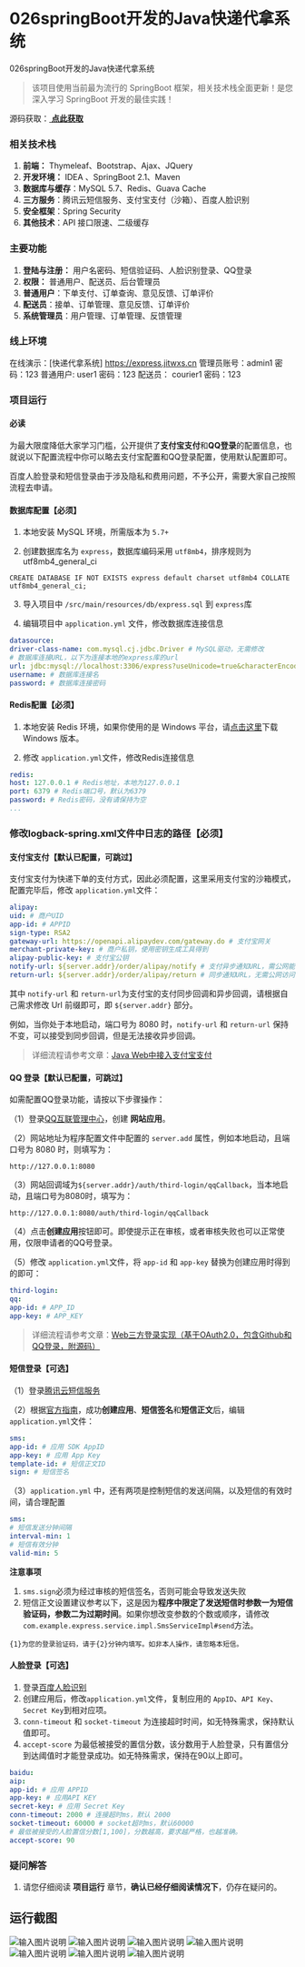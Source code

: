 # 026springBoot开发的Java快递代拿系统
026springBoot开发的Java快递代拿系统


> 该项目使用当前最为流行的 SpringBoot 框架，相关技术栈全面更新！是您深入学习 SpringBoot 开发的最佳实践！

源码获取：[ **点此获取** ](http://www.shuyue.fun/?type=productinfo&id=175)

### 相关技术栈

1. **前端：** Thymeleaf、Bootstrap、Ajax、JQuery
2. **开发环境：** IDEA 、SpringBoot 2.1、Maven
3. **数据库与缓存**：MySQL 5.7、Redis、Guava Cache
4. **三方服务**：腾讯云短信服务、支付宝支付（沙箱）、百度人脸识别
5. **安全框架**：Spring Security
6. **其他技术**：API 接口限速、二级缓存

### 主要功能

1. **登陆与注册：** 用户名密码、短信验证码、人脸识别登录、QQ登录
2. **权限：** 普通用户、配送员、后台管理员
3. **普通用户**：下单支付、订单查询、意见反馈、订单评价
4. **配送员**：接单、订单管理、意见反馈、订单评价
5. **系统管理员**：用户管理、订单管理、反馈管理

### 线上环境

在线演示：[快递代拿系统] https://express.jitwxs.cn
管理员账号：admin1  密码：123
普通用户: user1  密码：123
配送员： courier1  密码：123

### 项目运行

#### 必读

为最大限度降低大家学习门槛，公开提供了**支付宝支付**和**QQ登录**的配置信息，也就说以下配置流程中你可以略去支付宝配置和QQ登录配置，使用默认配置即可。

百度人脸登录和短信登录由于涉及隐私和费用问题，不予公开，需要大家自己按照流程去申请。

#### 数据库配置【必须】

1. 本地安装 MySQL 环境，所需版本为 `5.7+`

2. 创建数据库名为 `express`，数据库编码采用 `utf8mb4`，排序规则为 utf8mb4_general_ci

```
CREATE DATABASE IF NOT EXISTS express default charset utf8mb4 COLLATE utf8mb4_general_ci;
```

3. 导入项目中 `/src/main/resources/db/express.sql` 到 `express`库

4. 编辑项目中 `application.yml` 文件，修改数据库连接信息

```yaml
datasource:
driver-class-name: com.mysql.cj.jdbc.Driver # MySQL驱动，无需修改
# 数据库连接URL，以下为连接本地的express库的url
url: jdbc:mysql://localhost:3306/express?useUnicode=true&characterEncoding=utf-8&useSSL=true&serverTimezone=GMT%2B8
username: # 数据库连接名
password: # 数据库连接密码
```

#### Redis配置【必须】

1. 本地安装 Redis 环境，如果你使用的是 Windows 平台，请[点击这里]()下载 Windows 版本。

2. 修改 `application.yml`文件，修改Redis连接信息

```yaml
redis:
host: 127.0.0.1 # Redis地址，本地为127.0.0.1
port: 6379 # Redis端口号，默认为6379
password: # Redis密码，没有请保持为空
...
```

### 修改logback-spring.xml文件中日志的路径【必须】

#### 支付宝支付【默认已配置，可跳过】

支付宝支付为快递下单的支付方式，因此必须配置，这里采用支付宝的沙箱模式，配置完毕后，修改 `application.yml`文件：

```yaml
alipay:
uid: # 商户UID
app-id: # APPID
sign-type: RSA2
gateway-url: https://openapi.alipaydev.com/gateway.do # 支付宝网关
merchant-private-key: # 商户私钥，使用密钥生成工具得到
alipay-public-key: # 支付宝公钥
notify-url: ${server.addr}/order/alipay/notify # 支付异步通知URL，需公网能够访问
return-url: ${server.addr}/order/alipay/return # 同步通知URL，无需公网访问
```

其中 `notify-url` 和 `return-url`为支付宝的支付同步回调和异步回调，请根据自己需求修改 Url 前缀即可，即 `${server.addr}` 部分。

例如，当你处于本地启动，端口号为 8080 时，`notify-url` 和 `return-url` 保持不变，可以接受到同步回调，但是无法接收异步回调。

> 详细流程请参考文章：[Java Web中接入支付宝支付]()

#### QQ 登录【默认已配置，可跳过】

如需配置QQ登录功能，请按以下步骤操作：

（1）登录[QQ互联管理中心]()，创建 **网站应用**。

（2）网站地址为程序配置文件中配置的 `server.add` 属性，例如本地启动，且端口号为 8080 时，则填写为：

```
http://127.0.0.1:8080
```

（3）网站回调域为`${server.addr}/auth/third-login/qqCallback`，当本地启动，且端口号为8080时，填写为：

```
http://127.0.0.1:8080/auth/third-login/qqCallback
```

（4）点击**创建应用**按钮即可。即使提示正在审核，或者审核失败也可以正常使用，仅限申请者的QQ号登录。

（5）修改 `application.yml`文件，将 `app-id` 和 `app-key` 替换为创建应用时得到的即可：

```yaml
third-login:
qq:
app-id: # APP_ID
app-key: # APP_KEY
```

> 详细流程请参考文章：[Web三方登录实现（基于OAuth2.0，包含Github和QQ登录，附源码）]()

#### 短信登录【可选】

（1）登录[腾讯云短信服务]()

（2）根据[官方指南]()，成功**创建应用**、**短信签名**和**短信正文**后，编辑 `application.yml`文件：

```yaml
sms:
app-id: # 应用 SDK AppID
app-key: # 应用 App Key
template-id: # 短信正文ID
sign: # 短信签名
```

（3）`application.yml` 中，还有两项是控制短信的发送间隔，以及短信的有效时间，请合理配置

```yaml
sms:
# 短信发送分钟间隔
interval-min: 1
# 短信有效分钟
valid-min: 5
```

**注意事项**

1. `sms.sign`必须为经过审核的短信签名，否则可能会导致发送失败
2. 短信正文设置建议参考以下，这是因为**程序中限定了发送短信时参数一为短信验证码，参数二为过期时间**。如果你想改变参数的个数或顺序，请修改`com.example.express.service.impl.SmsServiceImpl#send`方法。

```
{1}为您的登录验证码，请于{2}分钟内填写。如非本人操作，请忽略本短信。
```

#### 人脸登录【可选】

1. 登录[百度人脸识别]()
2. 创建应用后，修改`application.yml`文件，复制应用的 `AppID`、`API Key`、`Secret Key`到相对应项。
3. `conn-timeout` 和 `socket-timeout` 为连接超时时间，如无特殊需求，保持默认值即可。
4. `accept-score` 为最低被接受的置信分数，该分数用于人脸登录，只有置信分到达阈值时才能登录成功。如无特殊需求，保持在90以上即可。

```yaml
baidu:
aip:
app-id: # 应用 APPID
app-key: # 应用API KEY
secret-key: # 应用 Secret Key
conn-timeout: 2000 # 连接超时ms，默认 2000
socket-timeout: 60000 # socket超时ms，默认60000
# 最低被接受的人脸置信分数[1,100]，分数越高，要求越严格，也越准确。
accept-score: 90
```

### 疑问解答
1. 请您仔细阅读 **项目运行** 章节，**确认已经仔细阅读情况下**，仍存在疑问的。

## 运行截图
![输入图片说明](https://images.gitee.com/uploads/images/2021/0317/225921_d5cb3643_863230.png "屏幕截图.png")
![输入图片说明](https://images.gitee.com/uploads/images/2021/0317/225927_d0372cb6_863230.png "屏幕截图.png")
![输入图片说明](https://images.gitee.com/uploads/images/2021/0317/225937_027c9b3c_863230.png "屏幕截图.png")
![输入图片说明](https://images.gitee.com/uploads/images/2021/0317/225950_51175a3f_863230.png "屏幕截图.png")
![输入图片说明](https://images.gitee.com/uploads/images/2021/0317/225959_c12afd06_863230.png "屏幕截图.png")
![输入图片说明](https://images.gitee.com/uploads/images/2021/0317/230009_54fd61f4_863230.png "屏幕截图.png")
![输入图片说明](https://images.gitee.com/uploads/images/2021/0317/230019_02139421_863230.png "屏幕截图.png")

